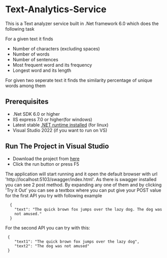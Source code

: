 # Text-Analytics-Service
This is a Text analyzer service built in .Net framework 6.0 which does the following task

For a given text it finds
- Number of characters (excluding spaces)
- Number of words
- Number of sentences
- Most frequent word and its frequency
- Longest word and its length

For given two seperate text it finds the similarity percentage of unique words among them

## Prerequisites
- .Net SDK 6.0 or higher
- IIS express 7.0 or higher(for windows)
- Latest stable  [.NET runtime installed](https://learn.microsoft.com/en-us/dotnet/core/install/linux) (for linux)
- Visual Studio 2022 (if you want to run on VS)

## Run The Project in Visual Studio
- Download the project from [here](https://github.com/sharif0rifat/Text-Analytics-Service)
- Click the run button or press F5

The application will start running and it open the default browser with url 'http://localhost:5103/swagger/index.html'. As there is swagger installed you can see 2 post method. By expanding any one of them and by clicking 'Try it Out' you can see a textbox where you can put give your POST value
for the first API you try with following example 

```http
  {
    "text": "The quick brown fox jumps over the lazy dog. The dog was
    not amused."
  }
```

For the second API you can try with this: 

```http
 {
    "text1": "The quick brown fox jumps over the lazy dog",
    "text2": "The dog was not amused"
 }
```